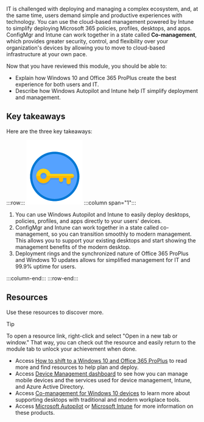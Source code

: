 
IT is challenged with deploying and managing a complex ecosystem, and, at the same time, users demand simple and productive experiences with technology. You can use the cloud-based management powered by Intune to simplify deploying Microsoft 365 policies, profiles, desktops, and apps. ConfigMgr and Intune can work together in a state called **Co-management**, which provides greater security, control, and flexibility over your organization's devices by allowing you to move to cloud-based infrastructure at your own pace.

Now that you have reviewed this module, you should be able to:

- Explain how Windows 10 and Office 365 ProPlus create the best experience for both users and IT.
- Describe how Windows Autopilot and Intune help IT simplify deployment and management.

## Key takeaways

Here are the three key takeaways:

:::row:::
![Icon of key](../media/Key_Takeaway_3questions.png)
:::column span="1":::

1. You can use Windows Autopilot and Intune to easily deploy desktops, policies, profiles, and apps directly to your users' devices.
2. ConfigMgr and Intune can work together in a state called co-management, so you can transition smoothly to modern management. This allows you to support your existing desktops and start showing the management benefits of the modern desktop.
3. Deployment rings and the synchronized nature of Office 365 ProPlus and Windows 10 updates allows for simplified management for IT and 99.9% uptime for users.

:::column-end:::
:::row-end:::

## Resources

Use these resources to discover more.

> [!TIP]
> To open a resource link, right-click and select "Open in a new tab or window." That way, you can check out the resource and easily return to the module tab to unlock your achievement when done.

- Access [How to shift to a Windows 10 and Office 365 ProPlus](https://techcommunity.microsoft.com/t5/IT-Resources-Training-Blog/How-to-shift-to-a-modern-desktop/ba-p/259907) to read more and find resources to help plan and deploy. 
- Access [Device Management dashboard](https://devicemanagement.portal.azure.com/) to see how you can manage mobile devices and the services used for device management, Intune, and Azure Active Directory.
- Access [Co-management for Windows 10 devices](https://docs.microsoft.com/sccm/core/clients/manage/co-management-overview) to learn more about supporting desktops with traditional and modern workplace tools.
- Access [Microsoft Autopilot](https://docs.microsoft.com/windows/deployment/windows-10-auto-pilot) or [Microsoft Intune](https://docs.microsoft.com/mem/intune/fundamentals/what-is-intune) for more information on these products.
